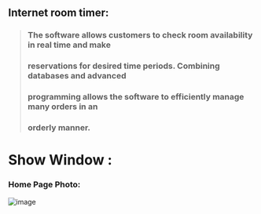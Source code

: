 ## Internet room timer:
>###  The software allows customers to check room availability in real time and make
>###  reservations for desired time periods. Combining databases and advanced
>###  programming allows the software to efficiently manage many orders in an
>###  orderly manner.


# **Show Window :**
### **Home Page Photo:**
![image](https://github.com/IsraelSh/Interner_Room_Timer/assets/35071116/31472397-f634-4852-ad35-3c387396090e)


